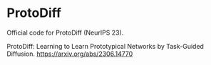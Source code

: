 # ProtoDiff
Official code for ProtoDiff (NeurIPS 23). 


ProtoDiff: Learning to Learn Prototypical Networks by Task-Guided Diffusion. https://arxiv.org/abs/2306.14770

